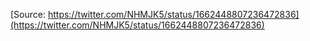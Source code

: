 [Source: https://twitter.com/NHMJK5/status/1662448807236472836](https://twitter.com/NHMJK5/status/1662448807236472836)